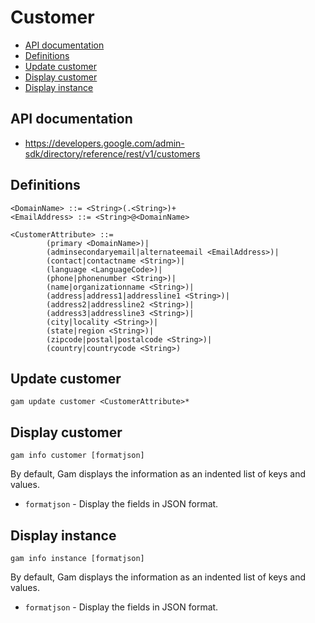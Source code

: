 # Customer
- [API documentation](#api-documentation)
- [Definitions](#definitions)
- [Update customer](#update-customer)
- [Display customer](#display-customer)
- [Display instance](#display-instance)

## API documentation
* https://developers.google.com/admin-sdk/directory/reference/rest/v1/customers

## Definitions
```
<DomainName> ::= <String>(.<String>)+
<EmailAddress> ::= <String>@<DomainName>

<CustomerAttribute> ::=
        (primary <DomainName>)|
        (adminsecondaryemail|alternateemail <EmailAddress>)|
        (contact|contactname <String>)|
        (language <LanguageCode>)|
        (phone|phonenumber <String>)|
        (name|organizationname <String>)|
        (address|address1|addressline1 <String>)|
        (address2|addressline2 <String>)|
        (address3|addressline3 <String>)|
        (city|locality <String>)|
        (state|region <String>)|
        (zipcode|postal|postalcode <String>)|
        (country|countrycode <String>)
```
## Update customer
```
gam update customer <CustomerAttribute>*
```
## Display customer
```
gam info customer [formatjson]
```
By default, Gam displays the information as an indented list of keys and values.
* `formatjson` - Display the fields in JSON format.

## Display instance
```
gam info instance [formatjson]
```
By default, Gam displays the information as an indented list of keys and values.
* `formatjson` - Display the fields in JSON format.
